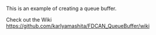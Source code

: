 This is an example of creating a queue buffer. 

Check out the Wiki https://github.com/karlyamashita/FDCAN_QueueBuffer/wiki
